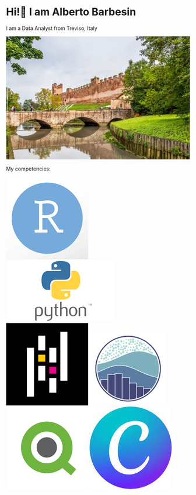 # Hi!👋 I am Alberto Barbesin
I am a Data Analyst from Treviso, Italy

![Image Alt text](/images/castelfranco.png)


My competencies:


![Image Alt text](/images/R_image.png) 
![Image Alt text](/images/python.png)
![Image Alt text](/images/pandas.png)
![Image Alt text](/images/seaborn.png)
![Image Alt text](/images/qlik.png)
![Image Alt text](/images/canva.jpg)
